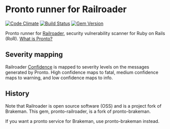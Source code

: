 # Pronto runner for Railroader

[![Code Climate](https://codeclimate.com/github/prontolabs/pronto-railroader.png)](https://codeclimate.com/github/prontolabs/pronto-railroader)
[![Build Status](https://travis-ci.org/prontolabs/pronto-railroader.png)](https://travis-ci.org/prontolabs/pronto-railroader)
[![Gem Version](https://badge.fury.io/rb/pronto-railroader.png)](http://badge.fury.io/rb/pronto-railroader)
<!-- [![Dependency Status](https://gemnasium.com/prontolabs/pronto-railroader.png)](https://gemnasium.com/prontolabs/pronto-railroader) -->

Pronto runner for [Railroader](https://github.com/presidentbeef/railroader), security vulnerability scanner for Ruby on Rails (RoR). [What is Pronto?](https://github.com/prontolabs/pronto)

## Severity mapping

Railroader [Confidence](https://github.com/presidentbeef/railroader#confidence-levels) is mapped to severity levels on the
messages generated by Pronto. High confidence maps to fatal, medium confidence maps to warning, and low confidence maps
to info.

## History

Note that Railroader is open source software (OSS) and is a project fork of Brakeman.  This gem, pronto-railroader, is a fork of pronto-brakeman.

If you want a pronto service for Brakeman, use pronto-brakeman instead.
